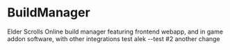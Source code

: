# BuildManager
Elder Scrolls Online build manager featuring frontend webapp, and in game addon software, with other integrations
test
alek --test #2
another change
